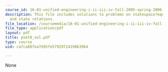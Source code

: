 ```yaml
---
course_id: 16-01-unified-engineering-i-ii-iii-iv-fall-2005-spring-2006
description: This file includes solutions to problems on statespace?equations, hydrostatic
  and state relations.
file_location: /coursemedia/16-01-unified-engineering-i-ii-iii-iv-fall-2005-spring-2006/ca7ca08fea7d95fe57929724190b39b4_pset8_sol.pdf
file_type: application/pdf
layout: pdf
title: pset8_sol.pdf
type: course
uid: ca7ca08fea7d95fe57929724190b39b4

---
```

None
